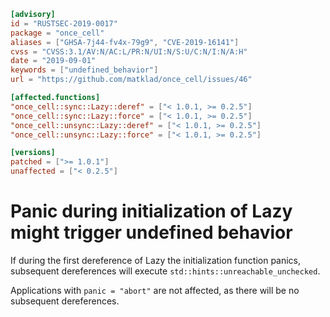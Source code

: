 ```toml
[advisory]
id = "RUSTSEC-2019-0017"
package = "once_cell"
aliases = ["GHSA-7j44-fv4x-79g9", "CVE-2019-16141"]
cvss = "CVSS:3.1/AV:N/AC:L/PR:N/UI:N/S:U/C:N/I:N/A:H"
date = "2019-09-01"
keywords = ["undefined_behavior"]
url = "https://github.com/matklad/once_cell/issues/46"

[affected.functions]
"once_cell::sync::Lazy::deref" = ["< 1.0.1, >= 0.2.5"]
"once_cell::sync::Lazy::force" = ["< 1.0.1, >= 0.2.5"]
"once_cell::unsync::Lazy::deref" = ["< 1.0.1, >= 0.2.5"]
"once_cell::unsync::Lazy::force" = ["< 1.0.1, >= 0.2.5"]

[versions]
patched = [">= 1.0.1"]
unaffected = ["< 0.2.5"]
```

# Panic during initialization of Lazy<T> might trigger undefined behavior

If during the first dereference of Lazy<T> the initialization function panics,
subsequent dereferences will execute `std::hints::unreachable_unchecked`.

Applications with `panic = "abort"` are not affected, as there will be no
subsequent dereferences.
